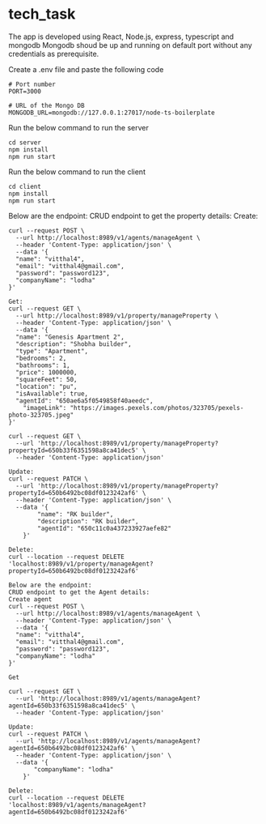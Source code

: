 # tech_task
The app is developed using React, Node.js, express, typescript and mongodb
Mongodb shoud be up and running on default port without any credentials as prerequisite.

Create a .env file and paste the following code 
```
# Port number
PORT=3000

# URL of the Mongo DB
MONGODB_URL=mongodb://127.0.0.1:27017/node-ts-boilerplate
```

Run the below command to run the server
```
cd server
npm install
npm run start
```

Run the below command to run the client
```
cd client
npm install
npm run start
```

Below are the endpoint:
CRUD endpoint to get the property details:
Create:
```
curl --request POST \
  --url http://localhost:8989/v1/agents/manageAgent \
  --header 'Content-Type: application/json' \
  --data '{
  "name": "vitthal4",
  "email": "vitthal4@gmail.com",
  "password": "password123",
  "companyName": "lodha"
}'

Get:
curl --request GET \
  --url http://localhost:8989/v1/property/manageProperty \
  --header 'Content-Type: application/json' \
  --data '{
  "name": "Genesis Apartment 2",
  "description": "Shobha builder",
  "type": "Apartment",
  "bedrooms": 2,
  "bathrooms": 1,
  "price": 1000000,
  "squareFeet": 50,
  "location": "pu",
  "isAvailable": true,
  "agentId": "650ae6a5f0549858f40aeedc",
	"imageLink": "https://images.pexels.com/photos/323705/pexels-photo-323705.jpeg"
}'

curl --request GET \
  --url 'http://localhost:8989/v1/property/manageProperty?propertyId=650b33f6351598a8ca41dec5' \
  --header 'Content-Type: application/json'

Update:
curl --request PATCH \
  --url 'http://localhost:8989/v1/property/manageProperty?propertyId=650b6492bc08df0123242af6' \
  --header 'Content-Type: application/json' \
  --data '{
        "name": "RK builder",
        "description": "RK builder",
        "agentId": "650c11c0a437233927aefe82"
    }'

Delete: 
curl --location --request DELETE 'localhost:8989/v1/property/manageAgent?propertyId=650b6492bc08df0123242af6'

Below are the endpoint:
CRUD endpoint to get the Agent details:
Create agent
curl --request POST \
  --url http://localhost:8989/v1/agents/manageAgent \
  --header 'Content-Type: application/json' \
  --data '{
  "name": "vitthal4",
  "email": "vitthal4@gmail.com",
  "password": "password123",
  "companyName": "lodha"
}'

Get

curl --request GET \
  --url 'http://localhost:8989/v1/agents/manageAgent?agentId=650b33f6351598a8ca41dec5' \
  --header 'Content-Type: application/json'

Update:
curl --request PATCH \
  --url 'http://localhost:8989/v1/agents/manageAgent?agentId=650b6492bc08df0123242af6' \
  --header 'Content-Type: application/json' \
  --data '{
       "companyName": "lodha"
    }'

Delete: 
curl --location --request DELETE 'localhost:8989/v1/agents/manageAgent?agentId=650b6492bc08df0123242af6'
```

